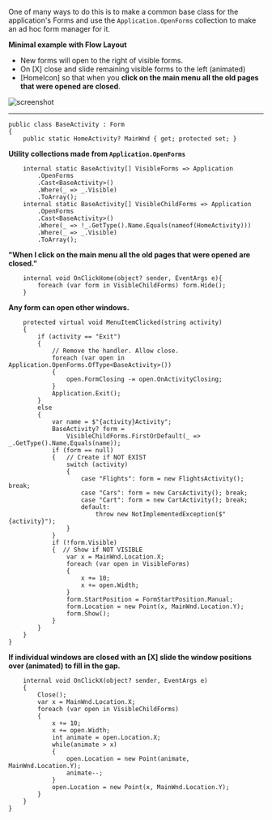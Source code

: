 One of many ways to do this is to make a common base class for the application's Forms and use the `Application.OpenForms` collection to make an ad hoc form manager for it. 

**Minimal example with Flow Layout**
- New forms will open to the right of visible forms.
- On [X] close and slide remaining visible forms to the left (animated)
- [HomeIcon] so that when you **click on the main menu all the old pages that were opened are closed**.

![screenshot](https://github.com/IVSoftware/activity-shell/blob/saf-version/activity-shell/Screenshots/screenshot.png)
***


    public class BaseActivity : Form
    {
        public static HomeActivity? MainWnd { get; protected set; }

**Utility collections made from `Application.OpenForms`**

        internal static BaseActivity[] VisibleForms => Application
            .OpenForms
            .Cast<BaseActivity>()
            .Where(_ => _.Visible)
            .ToArray();
        internal static BaseActivity[] VisibleChildForms => Application
            .OpenForms
            .Cast<BaseActivity>()
            .Where(_ => !_.GetType().Name.Equals(nameof(HomeActivity)))
            .Where(_ => _.Visible)
            .ToArray();            


**"When I click on the main menu all the old pages that were opened are closed."**

        internal void OnClickHome(object? sender, EventArgs e){
            foreach (var form in VisibleChildForms) form.Hide();
        }

**Any form can open other windows.**

        protected virtual void MenuItemClicked(string activity)
        {
            if (activity == "Exit")
            {
                // Remove the handler. Allow close.
                foreach (var open in Application.OpenForms.OfType<BaseActivity>())
                {
                    open.FormClosing -= open.OnActivityClosing;
                }
                Application.Exit();
            }
            else
            {
                var name = $"{activity}Activity";
                BaseActivity? form = 
                    VisibleChildForms.FirstOrDefault(_ => _.GetType().Name.Equals(name));
                if (form == null)
                {   // Create if NOT EXIST
                    switch (activity)
                    {
                        case "Flights": form = new FlightsActivity(); break;
                        case "Cars": form = new CarsActivity(); break;
                        case "Cart": form = new CartActivity(); break;
                        default:
                            throw new NotImplementedException($"{activity}");
                    }
                }
                if (!form.Visible)
                {  // Show if NOT VISIBLE
                    var x = MainWnd.Location.X;
                    foreach (var open in VisibleForms)
                    {
                        x += 10;
                        x += open.Width;
                    }
                    form.StartPosition = FormStartPosition.Manual;
                    form.Location = new Point(x, MainWnd.Location.Y);
                    form.Show();
                }
            }
        }
    }

**If individual windows are closed with an [X] slide the window positions over (animated) to fill in the gap.**

        internal void OnClickX(object? sender, EventArgs e)
        {
            Close();
            var x = MainWnd.Location.X;
            foreach (var open in VisibleChildForms)
            {
                x += 10;
                x += open.Width;
                int animate = open.Location.X;
                while(animate > x)
                {
                    open.Location = new Point(animate, MainWnd.Location.Y);
                    animate--;
                }
                open.Location = new Point(x, MainWnd.Location.Y);
            }
        }
    }


